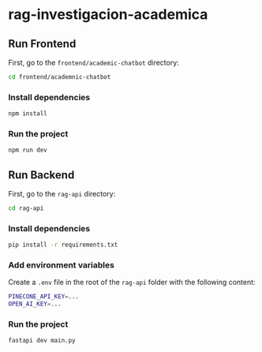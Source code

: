 # rag-investigacion-academica

## Run Frontend

First, go to the `frontend/academic-chatbot` directory:

```bash
cd frontend/academnic-chatbot
```

### Install dependencies

```bash
npm install
```

### Run the project

```bash
npm run dev
```

## Run Backend

First, go to the `rag-api` directory:

```bash
cd rag-api
```

### Install dependencies

```bash
pip install -r requirements.txt
```

### Add environment variables

Create a `.env` file in the root of the `rag-api` folder with the following content:

```bash
PINECONE_API_KEY=...
OPEN_AI_KEY=...
```

### Run the project

```bash
fastapi dev main.py
```